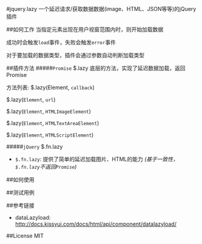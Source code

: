 #jquery.lazy
一个延迟请求/获取数据数据(image、HTML、JSON等等)的jQuery插件

##如何工作
当指定元素出现在用户视窗范围内时，则开始加载数据

成功时会触发`load`事件，失败会触发`error`事件

对于要加载的数据类型，插件会通过参数自动判断加载类型

##插件方法
#####`Promise` $.lazy
底层的方法，实现了延迟数据加载，返回Promise

方法列表:
$.lazy(Element, `callback`)

$.lazy(`Element`, `url`)

$.lazy(`Element`, `HTMLImageElement`)

$.lazy(`Element`, `HTMLTextAreaElement`)

$.lazy(`Element`, `HTMLScriptElement`)

#####`jQuery` $.fn.lazy
* `$.fn.lazy`: 提供了简单的延迟加载图片、HTML的能力
*(基于一致性，`$.fn.lazy`不返回`Promise`)*



##如何使用



##测试用例



##参考链接
* dataLazyload: http://docs.kissyui.com/docs/html/api/component/datalazyload/



##License
MIT
